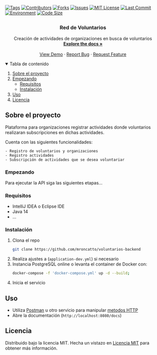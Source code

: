   <!-- PROJECT SHIELDS -->
[![Tags][tag-shield]][tag-url]
[![Contributors][contributors-shield]][contributors-url]
[![Forks][forks-shield]][forks-url]
[![Issues][issues-shield]][issues-url]
[![MIT License][license-shield]][license-url]
[![Last Commit][lastcommit-shield]][lastcommit-url]
[![Environment][environment-shield]][environment-url]
[![Code Size][codesize-shield]][codesize-url]

## 

<p align="center">

<h3 align="center">Red de Voluntarios</h3>

  <p align="center">
    Creación de actividades de organizaciones en busca de voluntarios
    <br />
    <a href="https://github.com/mroncatto/voluntarios-backend"><strong>Explore the docs »</strong></a>
    <br />
    <br />
    <a href="https://github.com/mroncatto/voluntarios-backend">View Demo</a>
    ·
    <a href="https://github.com/mroncatto/voluntarios-backend/issues">Report Bug</a>
    ·
    <a href="https://github.com/mroncatto/voluntarios-backend/issues">Request Feature</a>
  </p>
</p>

<!-- TABLE OF CONTENTS -->
<details open="open">
  <summary>Tabla de contenido</summary>
  <ol>
    <li>
      <a href="#sobre-el-proyecto">Sobre el proyecto</a>
    </li>
    <li>
      <a href="#empezando">Empezando</a>
      <ul>
        <li><a href="#requisitos">Requisitos</a></li>
        <li><a href="#instalación">Instalación</a></li>
      </ul>
    </li>
    <li><a href="#uso">Uso</a></li>
    <li><a href="#licencia">Licencia</a></li>
  </ol>
</details>

<!-- ABOUT THE PROJECT -->
## Sobre el proyecto
Plataforma para organizaciones registrar actividades donde voluntarios realizaran subscripciones en dichas actividades.

Cuenta con las siguientes funcionalidades:
```
- Registro de voluntarios y organizaciones
- Registro actividades
- Subscripción de actividades que se desea voluntariar
```

<!-- GETTING STARTED -->
### Empezando

Para ejecutar la API siga las siguientes etapas...



### Requisitos

* IntelliJ IDEA o Eclipse IDE
* Java 14
* ...

### Instalación

1. Clona el repo
   ```sh
   git clone https://github.com/mroncatto/voluntarios-backend
    ```
2. Realiza ajustes a (`application-dev.yml`) si necesario
3. Instancia PostgreSQL online o levanta el container de Docker con:
   ```sh
   docker-compose -f 'docker-compose.yml' up -d --build;
   ```
4. Inicia el servicio

<!-- USAGE EXAMPLES -->
## Uso

- Utiliza [Postman](https://www.postman.com/downloads/) u otro servicio para manipular [metodos HTTP](https://www.w3schools.com/tags/ref_httpmethods.asp)
- Abre la documentación (`http://localhost:8080/docs`)

<!-- LICENSE -->
## Licencia

Distribuido bajo la licencia MIT. Hecha un vistazo en [Licencia MIT](https://github.com/mroncatto/voluntarios-backend/blob/main/LICENSE) para obtener más información.


<!-- MARKDOWN LINKS & IMAGES -->
<!-- https://www.markdownguide.org/basic-syntax/#reference-style-links -->
[contributors-shield]: https://img.shields.io/github/contributors/mroncatto/voluntarios-backend?style=flat
[contributors-url]: https://github.com/mroncatto/voluntarios-backend/graphs/contributors
[forks-shield]: https://img.shields.io/github/forks/mroncatto/voluntarios-backend.svg?style=flat
[forks-url]: https://github.com/mroncatto/voluntarios-backend/network/members
[tag-shield]: https://img.shields.io/github/v/tag/mroncatto/voluntarios-backend
[tag-url]: https://github.com/mroncatto/voluntarios-backend/tags
[issues-shield]: https://img.shields.io/github/issues/mroncatto/voluntarios-backend.svg?style=flat
[issues-url]: https://github.com/mroncatto/voluntarios-backend/issues
[license-shield]: https://img.shields.io/github/license/mroncatto/voluntarios-backend
[license-url]: https://github.com/mroncatto/voluntarios-backend/blob/main/LICENSE
[lastcommit-shield]: https://img.shields.io/github/last-commit/mroncatto/voluntarios-backend
[lastcommit-url]: https://github.com/mroncatto/voluntarios-backend/commits/main
[environment-shield]: https://img.shields.io/github/deployments/mroncatto/voluntarios-backend/voluntarios-backend
[environment-url]: https://github.com/mroncatto/voluntarios-backend
[codesize-shield]: https://img.shields.io/github/languages/code-size/mroncatto/voluntarios-backend
[codesize-url]: https://github.com/mroncatto/voluntarios-backend
